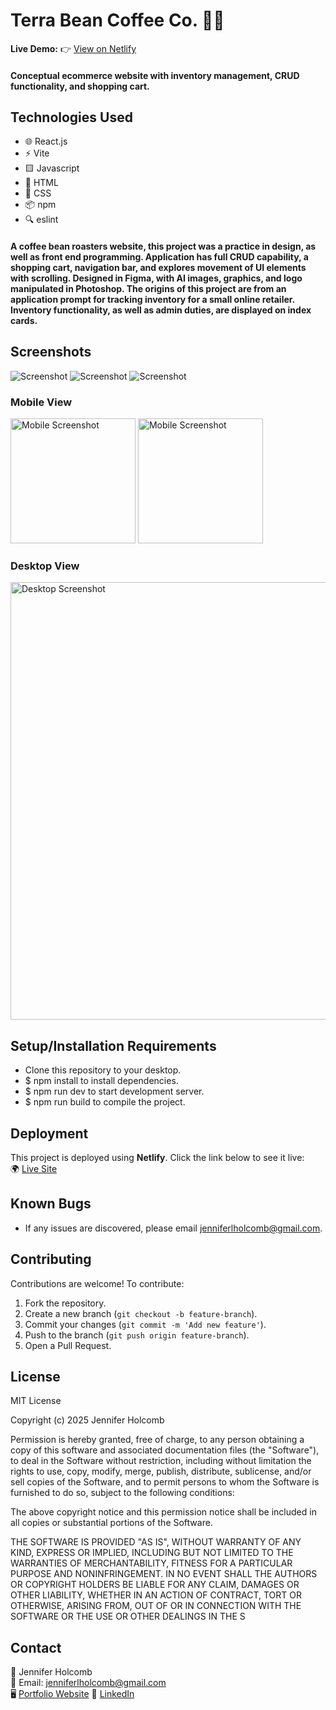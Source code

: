 # Terra Bean Coffee Co. 🎨🚀  

**Live Demo:** 👉 [View on Netlify](https://terrabeancoffee.netlify.app)  

#### Conceptual ecommerce website with inventory management, CRUD functionality, and shopping cart.

## Technologies Used

- 🌐 React.js
- ⚡ Vite
- 🟨 Javascript
- 🔶 HTML
- 🎨 CSS
- 📦 npm
- 🔍 eslint

#### A coffee bean roasters website, this project was a practice in design, as well as front end programming. Application has full CRUD capability, a shopping cart, navigation bar, and explores movement of UI elements with scrolling. Designed in Figma, with AI images, graphics, and logo manipulated in Photoshop. The origins of this project are from an application prompt for tracking inventory for a small online retailer. Inventory functionality, as well as admin duties, are displayed on index cards.

## Screenshots

![Screenshot](./public/img/terrabeanMobileScreen1.png)
![Screenshot](./public/img/terrabeanMobileScreen2.png)
![Screenshot](./public/img/desktopTerraScreenshot.png)

### Mobile View  
<img src="./public/img/terrabeanMobileScreen1.png" alt="Mobile Screenshot" width="200"/>
<img src="./public/img/terrabeanMobileScreen2.png" alt="Mobile Screenshot" width="200"/>

### Desktop View  
<img src="./public/img/desktopTerraScreenshot.png" alt="Desktop Screenshot" width="700"/>  


## Setup/Installation Requirements

* Clone this repository to your desktop.
* $ npm install to install dependencies.
* $ npm run dev to start development server.
* $ npm run build to compile the project.

## Deployment  
This project is deployed using **Netlify**. Click the link below to see it live:  
🌍 [Live Site](https://yourproject.netlify.app)  

## Known Bugs

* If any issues are discovered, please email jenniferlholcomb@gmail.com.

## Contributing

Contributions are welcome! To contribute:

1. Fork the repository.
2. Create a new branch (`git checkout -b feature-branch`).
3. Commit your changes (`git commit -m 'Add new feature'`).
4. Push to the branch (`git push origin feature-branch`).
5. Open a Pull Request.

## License

MIT License

Copyright (c) 2025 Jennifer Holcomb

Permission is hereby granted, free of charge, to any person obtaining a copy of this software and associated documentation files (the "Software"), to deal in the Software without restriction, including without limitation the rights to use, copy, modify, merge, publish, distribute, sublicense, and/or sell copies of the Software, and to permit persons to whom the Software is furnished to do so, subject to the following conditions:

The above copyright notice and this permission notice shall be included in all copies or substantial portions of the Software.

THE SOFTWARE IS PROVIDED "AS IS", WITHOUT WARRANTY OF ANY KIND, EXPRESS OR IMPLIED, INCLUDING BUT NOT LIMITED TO THE WARRANTIES OF MERCHANTABILITY, FITNESS FOR A PARTICULAR PURPOSE AND NONINFRINGEMENT. IN NO EVENT SHALL THE AUTHORS OR COPYRIGHT HOLDERS BE LIABLE FOR ANY CLAIM, DAMAGES OR OTHER LIABILITY, WHETHER IN AN ACTION OF CONTRACT, TORT OR OTHERWISE, ARISING FROM, OUT OF OR IN CONNECTION WITH THE SOFTWARE OR THE USE OR OTHER DEALINGS IN THE S

## Contact

👤 Jennifer Holcomb  
📧 Email: jenniferlholcomb@gmail.com  
🖥️ [Portfolio Website](https://jenholcomb.netlify.app) 
🔗 [LinkedIn](https://www.linkedin.com/in/jennifer-holcomb-pdx/)
